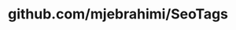 ---
layout: post
title: github.com/mjebrahimi/SeoTags
categories: link
tags: [انگلیسی, گیت‌هاب, برنامه‌نویسی]
---
